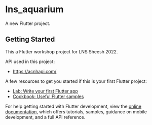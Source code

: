 # lns_aquarium

A new Flutter project.

## Getting Started

This a Flutter workshop project for LNS Sheesh 2022.

API used in this project: 
- https://acnhapi.com/

A few resources to get you started if this is your first Flutter project:

- [Lab: Write your first Flutter app](https://docs.flutter.dev/get-started/codelab)
- [Cookbook: Useful Flutter samples](https://docs.flutter.dev/cookbook)

For help getting started with Flutter development, view the
[online documentation](https://docs.flutter.dev/), which offers tutorials,
samples, guidance on mobile development, and a full API reference.
